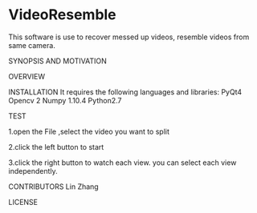 # VideoResemble

This software is use to recover messed up videos, resemble videos from same camera. 

SYNOPSIS AND MOTIVATION



OVERVIEW


INSTALLATION
It requires the following languages and libraries:
PyQt4 
Opencv 2
Numpy 1.10.4
Python2.7


TEST

1.open the File ,select the video you want to split

2.click the left button to start 

3.click the right button to watch each view.  you can select each view independently. 

CONTRIBUTORS
Lin Zhang



LICENSE

